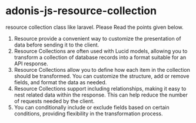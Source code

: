# adonis-js-resource-collection
resource collection class like laravel.
Please Read the points given below.

1. Resource provide a convenient way to customize the presentation of data before sending it to the client.
2. Resource Collections are often used with Lucid models, allowing you to transform a collection of database records into a format suitable for an API response.
3. Resource Collections allow you to define how each item in the collection should be transformed. You can customize the structure, add or remove fields, and format the data as needed.
4. Resource Collections support including relationships, making it easy to nest related data within the response. This can help reduce the number of requests needed by the client.
5. You can conditionally include or exclude fields based on certain conditions, providing flexibility in the transformation process.
